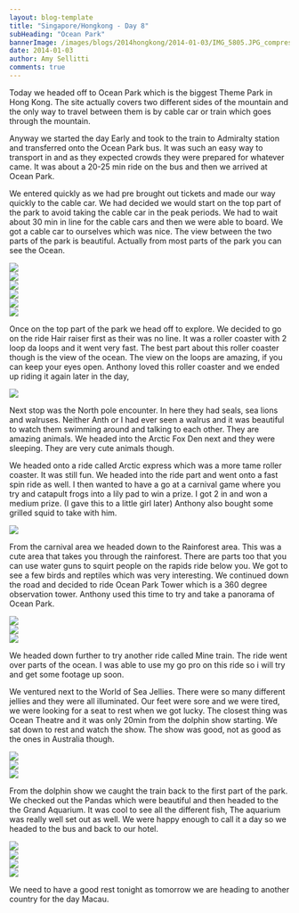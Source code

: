 ```yaml
---
layout: blog-template
title: "Singapore/Hongkong - Day 8"
subHeading: "Ocean Park"
bannerImage: /images/blogs/2014hongkong/2014-01-03/IMG_5805.JPG_compressed.JPEG
date: 2014-01-03
author: Amy Sellitti
comments: true
---
```


Today we headed off to Ocean Park which is the biggest Theme Park in Hong Kong. The site actually covers two different sides of the mountain and the only way to travel between them is by cable car or train which goes through the mountain.

Anyway we started the day Early and took to the train to Admiralty station and transferred onto the Ocean Park bus. It was such an easy way to transport in and as they expected crowds they were prepared for whatever came. It was about a 20-25 min ride on the bus and then we arrived at Ocean Park.

We entered quickly as we had pre brought out tickets and made our way quickly to the cable car. We had decided we would start on the top part of the park to avoid taking the cable car in the peak periods. We had to wait about 30 min in line for the cable cars and then we were able to board. We got a cable car to ourselves which was nice. The view between the two parts of the park is beautiful. Actually from most parts of the park you can see the Ocean.

<div class="center-image"><img src="/images/blogs/2014hongkong/2014-01-03/IMG_5805.JPG_compressed.JPEG" /></div>
<div class="center-image"><img src="/images/blogs/2014hongkong/2014-01-03/IMG_5806.JPG_compressed.JPEG" /></div>
<div class="center-image"><img src="/images/blogs/2014hongkong/2014-01-03/IMG_5811.JPG_compressed.JPEG" /></div>
<div class="center-image"><img src="/images/blogs/2014hongkong/2014-01-03/IMG_5824.JPG_compressed.JPEG" /></div>
<div class="center-image"><img src="/images/blogs/2014hongkong/2014-01-03/P1031875.JPG_compressed.JPEG" /></div>
<div class="center-image"><img src="/images/blogs/2014hongkong/2014-01-03/P1031946.JPG_compressed.JPEG" /></div>

Once on the top part of the park we head off to explore. We decided to go on the ride Hair raiser first as their was no line. It was a roller coaster with 2 loop da loops and it went very fast. The best part about this roller coaster though is the view of the ocean. The view on the loops are amazing, if you can keep your eyes open. Anthony loved this roller coaster and we ended up riding it again later in the day,

<div class="center-image"><img src="/images/blogs/2014hongkong/2014-01-03/IMG_5831.JPG_compressed.JPEG" /></div>

Next stop was the North pole encounter. In here they had seals, sea lions and walruses. Neither Anth or I had ever seen a walrus and it was beautiful to watch them swimming around and talking to each other. They are amazing animals. We headed into the Arctic Fox Den next and they were sleeping. They are very cute animals though.

We headed onto a ride called Arctic express which was a more tame roller coaster. It was still fun. We headed into the ride part and went onto a fast spin ride as well. I then wanted to have a go at a carnival game where you try and catapult frogs into a lily pad to win a prize. I got 2 in and won a medium prize. (I gave this to a little girl later) Anthony also bought some grilled squid to take with him.

<div class="center-image"><img src="/images/blogs/2014hongkong/2014-01-03/IMG_5868.JPG_compressed.JPEG" /></div>

From the carnival area we headed down to the Rainforest area. This was a cute area that takes you through the rainforest. There are parts too that you can use water guns to squirt people on the rapids ride below you. We got to see a few birds and reptiles which was very interesting. We continued down the road and decided to ride Ocean Park Tower which is a 360 degree observation tower. Anthony used this time to try and take a panorama of Ocean Park.

<div class="center-image"><img src="/images/blogs/2014hongkong/2014-01-03/IMG_5879.JPG_compressed.JPEG" /></div>
<div class="center-image"><img src="/images/blogs/2014hongkong/2014-01-03/P1032055.JPG_compressed.JPEG" /></div>
<div class="center-image"><img src="/images/blogs/2014hongkong/2014-01-03/P1032061.JPG_compressed.JPEG" /></div>

We headed down further to try another ride called Mine train. The ride went over parts of the ocean. I was able to use my go pro on this ride so i will try and get some footage up soon.

We ventured next to the World of Sea Jellies. There were so many different jellies and they were all illuminated. Our feet were sore and we were tired, we were looking for a seat to rest when we got lucky. The closest thing was Ocean Theatre and it was only 20min from the dolphin show starting. We sat down to rest and watch the show. The show was good, not as good as the ones in Australia though.

<div class="center-image"><img src="/images/blogs/2014hongkong/2014-01-03/IMG_5910.JPG_compressed.JPEG" /></div>
<div class="center-image"><img src="/images/blogs/2014hongkong/2014-01-03/P1032143.JPG_compressed.JPEG" /></div>
<div class="center-image"><img src="/images/blogs/2014hongkong/2014-01-03/P1032174.JPG_compressed.JPEG" /></div>

From the dolphin show we caught the train back to the first part of the park. We checked out the Pandas which were beautiful and then headed to the the Grand Aquarium. It was cool to see all the different fish, The aquarium was really well set out as well. We were happy enough to call it a day so we headed to the bus and back to our hotel.

<div class="center-image"><img src="/images/blogs/2014hongkong/2014-01-03/P1032204.JPG_compressed.JPEG" /></div>
<div class="center-image"><img src="/images/blogs/2014hongkong/2014-01-03/P1032253.JPG_compressed.JPEG" /></div>
<div class="center-image"><img src="/images/blogs/2014hongkong/2014-01-03/IMG_5992.JPG_compressed.JPEG" /></div>
<div class="center-image"><img src="/images/blogs/2014hongkong/2014-01-03/IMG_6025.JPG_compressed.JPEG" /></div>

We need to have a good rest tonight as tomorrow we are heading to another country for the day Macau.
